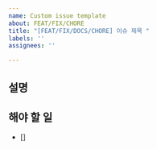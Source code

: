 ```yaml
---
name: Custom issue template
about: FEAT/FIX/CHORE
title: "[FEAT/FIX/DOCS/CHORE] 이슈 제목 "
labels: ''
assignees: ''

---
```


## 설명 

## 해야 할 일
- []
